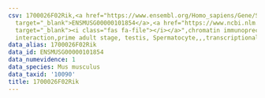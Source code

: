 ```yaml
---
csv: 1700026F02Rik,<a href="https://www.ensembl.org/Homo_sapiens/Gene/Summary?db=core;g=ENSMUSG00000101854"
  target="_blank">ENSMUSG00000101854</a>,<a href="https://www.ncbi.nlm.nih.gov/pubmed/25450459"
  target="_blank"><i class="fas fa-file"></i></a>",chromatin immunoprecipitation assay,direct
  interaction,prime adult stage, testis, Spermatocyte,,,transcriptional regulation,
data_alias: 1700026F02Rik
data_id: ENSMUSG00000101854
data_numevidence: 1
data_species: Mus musculus
data_taxid: '10090'
title: 1700026F02Rik
---
```

